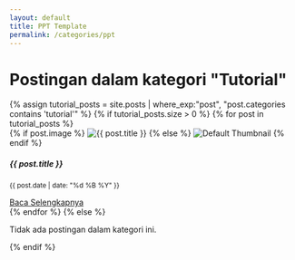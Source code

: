 ```yaml
---
layout: default
title: PPT Template
permalink: /categories/ppt
---
```

<!-- Sertakan Bootstrap CSS (pastikan tidak duplikat jika sudah ada di layout utama) -->
<link rel="stylesheet" href="https://stackpath.bootstrapcdn.com/bootstrap/4.5.2/css/bootstrap.min.css">
<div class="container my-5">
  <h1 class="mb-4">Postingan dalam kategori "Tutorial"</h1>
  <div class="row">
    {% assign tutorial_posts = site.posts | where_exp:"post", "post.categories contains 'tutorial'" %}
    {% if tutorial_posts.size > 0 %}
      {% for post in tutorial_posts %}
        <div class="col-md-4 mb-4">
          <div class="card h-100 shadow-sm">
            {% if post.image %}
              <img src="/{{ post.image }}" class="card-img-top" alt="{{ post.title }}">
            {% else %}
              <!-- Ganti dengan path ke default thumbnail jika tidak ada -->
              <img class="card-img-top featured-image img-fluid" src="/assets/images/default-thumbnail.jpg" alt="Default Thumbnail">
            {% endif %}
            <div class="card-body d-flex flex-column">
              <h5 class="card-title">{{ post.title }}</h5>
              <p class="card-text text-muted">
                <small>{{ post.date | date: "%d %B %Y" }}</small>
              </p>
              <a href="{{ post.url }}" class="btn btn-primary mt-auto">Baca Selengkapnya</a>
            </div>
          </div>
        </div>
      {% endfor %}
    {% else %}
      <div class="col-12">
        <p>Tidak ada postingan dalam kategori ini.</p>
      </div>
    {% endif %}
  </div>
</div>
